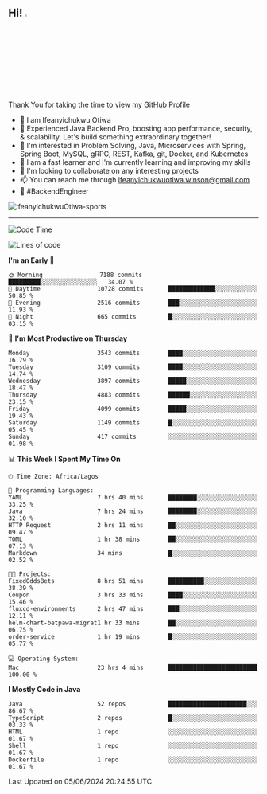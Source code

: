 <!-- BLOG-POST-LIST:START --><!-- BLOG-POST-LIST:END -->

## Hi! <img src="https://media.giphy.com/media/hvRJCLFzcasrR4ia7z/giphy.gif" width="4%"> 

Thank You for taking the time to view my GitHub Profile

- 👋 I am Ifeanyichukwu Otiwa
- 🚀 Experienced Java Backend Pro, boosting app performance, security, & scalability. Let's build something extraordinary together!
- 👀 I'm interested in Problem Solving, Java, Microservices with Spring, Spring Boot, MySQL, gRPC, REST, Kafka, git, Docker, and Kubernetes
- 🌱 I am a fast learner and I'm currently learning and improving my skills
- 💞️ I'm looking to collaborate on any interesting projects
- 📫 You can reach me through ifeanyichukwuotiwa.winson@gmail.com
- 🚀 #BackendEngineer

<p align="left" marginTop="10px"> <img src="https://komarev.com/ghpvc/?username=ifeanyichukwuOtiwa-sports&label=Profile%20views&color=0e75b6&style=for-the-badge" alt="ifeanyichukwuOtiwa-sports" /> </p>

***

<!--START_SECTION:waka-->
![Code Time](http://img.shields.io/badge/Code%20Time-2%2C597%20hrs%2012%20mins-blue)

![Lines of code](https://img.shields.io/badge/From%20Hello%20World%20I%27ve%20Written-5.6%20million%20lines%20of%20code-blue)

**I'm an Early 🐤** 

```text
🌞 Morning                7188 commits        █████████░░░░░░░░░░░░░░░░   34.07 % 
🌆 Daytime                10728 commits       █████████████░░░░░░░░░░░░   50.85 % 
🌃 Evening                2516 commits        ███░░░░░░░░░░░░░░░░░░░░░░   11.93 % 
🌙 Night                  665 commits         █░░░░░░░░░░░░░░░░░░░░░░░░   03.15 % 
```
📅 **I'm Most Productive on Thursday** 

```text
Monday                   3543 commits        ████░░░░░░░░░░░░░░░░░░░░░   16.79 % 
Tuesday                  3109 commits        ████░░░░░░░░░░░░░░░░░░░░░   14.74 % 
Wednesday                3897 commits        █████░░░░░░░░░░░░░░░░░░░░   18.47 % 
Thursday                 4883 commits        ██████░░░░░░░░░░░░░░░░░░░   23.15 % 
Friday                   4099 commits        █████░░░░░░░░░░░░░░░░░░░░   19.43 % 
Saturday                 1149 commits        █░░░░░░░░░░░░░░░░░░░░░░░░   05.45 % 
Sunday                   417 commits         ░░░░░░░░░░░░░░░░░░░░░░░░░   01.98 % 
```


📊 **This Week I Spent My Time On** 

```text
🕑︎ Time Zone: Africa/Lagos

💬 Programming Languages: 
YAML                     7 hrs 40 mins       ████████░░░░░░░░░░░░░░░░░   33.25 % 
Java                     7 hrs 24 mins       ████████░░░░░░░░░░░░░░░░░   32.10 % 
HTTP Request             2 hrs 11 mins       ██░░░░░░░░░░░░░░░░░░░░░░░   09.47 % 
TOML                     1 hr 38 mins        ██░░░░░░░░░░░░░░░░░░░░░░░   07.13 % 
Markdown                 34 mins             █░░░░░░░░░░░░░░░░░░░░░░░░   02.52 % 

🐱‍💻 Projects: 
FixedOddsBets            8 hrs 51 mins       ██████████░░░░░░░░░░░░░░░   38.39 % 
Coupon                   3 hrs 33 mins       ████░░░░░░░░░░░░░░░░░░░░░   15.46 % 
fluxcd-environments      2 hrs 47 mins       ███░░░░░░░░░░░░░░░░░░░░░░   12.11 % 
helm-chart-betpawa-migrat1 hr 33 mins        ██░░░░░░░░░░░░░░░░░░░░░░░   06.75 % 
order-service            1 hr 19 mins        █░░░░░░░░░░░░░░░░░░░░░░░░   05.77 % 

💻 Operating System: 
Mac                      23 hrs 4 mins       █████████████████████████   100.00 % 
```

**I Mostly Code in Java** 

```text
Java                     52 repos            ██████████████████████░░░   86.67 % 
TypeScript               2 repos             █░░░░░░░░░░░░░░░░░░░░░░░░   03.33 % 
HTML                     1 repo              ░░░░░░░░░░░░░░░░░░░░░░░░░   01.67 % 
Shell                    1 repo              ░░░░░░░░░░░░░░░░░░░░░░░░░   01.67 % 
Dockerfile               1 repo              ░░░░░░░░░░░░░░░░░░░░░░░░░   01.67 % 
```




 Last Updated on 05/06/2024 20:24:55 UTC
<!--END_SECTION:waka-->

<!--
<p align="center">
![trophy](https://github-profile-trophy.vercel.app/?username=ifeanyichukwuOtiwa-sports&theme=onedark) (https://github.com/ryo-ma/github-profile-trophy)
</p>
-->

<!---
ifeanyi-otiwa/ifeanyi-otiwa is a ✨ special ✨ repository because its `README.md` (this file) appears on your GitHub profile.
You can click the Preview link to take a look at your changes.
--->
